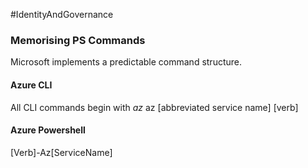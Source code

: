 #IdentityAndGovernance 

### Memorising PS Commands
Microsoft implements a predictable command structure.

#### Azure CLI
All CLI commands begin with *az*
az \[abbreviated service name\] \[verb\]

#### Azure Powershell
\[Verb\]-Az\[ServiceName\]
